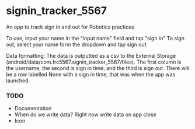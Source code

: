 # signin_tracker_5567

An app to track sign in and out for Robotics practices

To use, input your name in the "input name" field and tap "sign in"
To sign out, select your name form the dropdown and tap sign out

Data formatting:
The data is outputted as a csv to the External Storage (android/data/com.frc5567.signin_tracker_5567/files).
The first column is the username, the second is sign in time, and the third is sign out. There will be a
row labelled None with a sign in time, that was when the app was launched.


### TODO
 - Documentation
 - When do we write data? Right now write data on app close
 - Icon
